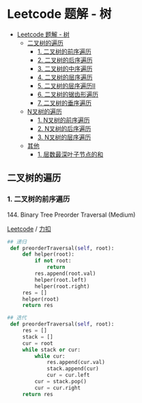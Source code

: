 # Leetcode 题解 - 树
<!-- GFM-TOC -->
* [Leetcode 题解 - 树](#leetcode-题解---树)
    * [二叉树的遍历](#二叉树的遍历)
        * [1. 二叉树的前序遍历](#1-二叉树的前序遍历)
        * [2. 二叉树的后序遍历](#2-二叉树的后序遍历)
        * [3. 二叉树的中序遍历](#3-二叉树的中序遍历)
        * [4. 二叉树的层序遍历](#4-二叉树的层序遍历)
        * [5. 二叉树的层序遍历II](#5-二叉树的层序遍历II)
        * [6. 二叉树的锯齿形遍历](#6-二叉树的锯齿形遍历)
        * [7. 二叉树的垂序遍历](#7-二叉树的垂序遍历)
    * [N叉树的遍历](#N叉树的遍历)
        * [1. N叉树的前序遍历](#1-N叉树的前序遍历)
        * [2. N叉树的后序遍历](#2-N叉树的前序遍历)
        * [3. N叉树的层序遍历](#3-N叉树的层序遍历)
    * [其他](#其他)
        * [1. 层数最深叶子节点的和](#1-层数最深叶子节点的和)
<!-- GFM-TOC -->

## 二叉树的遍历

### 1. 二叉树的前序遍历

144\. Binary Tree Preorder Traversal (Medium)

[Leetcode](https://leetcode.com/problems/binary-tree-preorder-traversal/) / [力扣](https://leetcode-cn.com/problems/binary-tree-preorder-traversal/)

```python
## 递归
 def preorderTraversal(self, root):
     def helper(root):
         if not root:
             return
         res.append(root.val)
         helper(root.left)
         helper(root.right)
     res = []
     helper(root)
     return res
```

```python
## 迭代
 def preorderTraversal(self, root):
     res = []
     stack = []
     cur = root
     while stack or cur:
         while cur:
             res.append(cur.val)
             stack.append(cur)
             cur = cur.left
         cur = stack.pop()
         cur = cur.right
     return res
```

